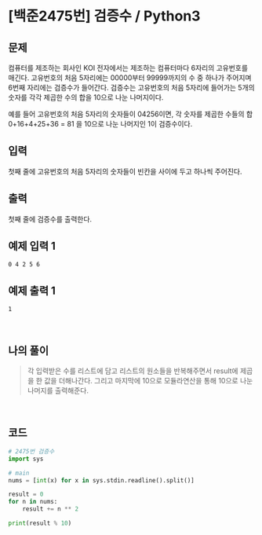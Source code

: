 # [백준2475번] 검증수 / Python3

## 문제

컴퓨터를 제조하는 회사인 KOI 전자에서는 제조하는 컴퓨터마다 6자리의 고유번호를 매긴다. 고유번호의 처음 5자리에는 00000부터 99999까지의 수 중 하나가 주어지며 6번째 자리에는 검증수가 들어간다. 검증수는 고유번호의 처음 5자리에 들어가는 5개의 숫자를 각각 제곱한 수의 합을 10으로 나눈 나머지이다.

예를 들어 고유번호의 처음 5자리의 숫자들이 04256이면, 각 숫자를 제곱한 수들의 합 0+16+4+25+36 = 81 을 10으로 나눈 나머지인 1이 검증수이다.

## 입력

첫째 줄에 고유번호의 처음 5자리의 숫자들이 빈칸을 사이에 두고 하나씩 주어진다.

## 출력

첫째 줄에 검증수를 출력한다.

## 예제 입력 1 

```
0 4 2 5 6
```

## 예제 출력 1 

```
1
```

<br>

## 나의 풀이

> 각 입력받은 수를 리스트에 담고 리스트의 원소들을 반복해주면서 result에 제곱을 한 값을 더해나간다. 그리고 마지막에 10으로 모듈라연산을 통해 10으로 나눈 나머지를 출력해준다.

<br>

## 코드

```python
# 2475번 검증수
import sys

# main
nums = [int(x) for x in sys.stdin.readline().split()]

result = 0
for n in nums:
    result += n ** 2

print(result % 10)

```

